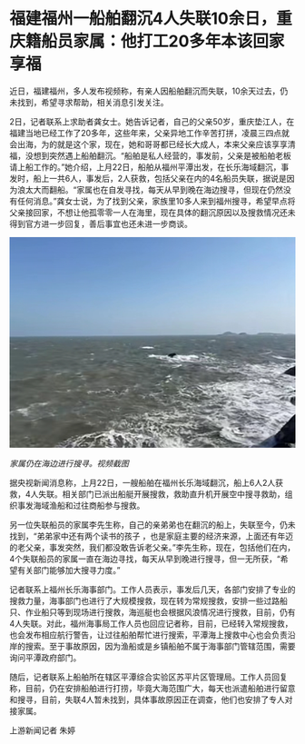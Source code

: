 # 福建福州一船舶翻沉4人失联10余日，重庆籍船员家属：他打工20多年本该回家享福

近日，福建福州，多人发布视频称，有亲人因船舶翻沉而失联，10余天过去，仍未找到，希望寻求帮助，相关消息引发关注。

2日，记者联系上求助者龚女士。她告诉记者，自己的父亲50岁，重庆垫江人，在福建当地已经工作了20多年，这些年来，父亲异地工作辛苦打拼，凌晨三四点就会出海，为的就是这个家，现在，她和哥哥都已经长大成人，本来父亲应该享享清福，没想到突然遇上船舶翻沉。“船舶是私人经营的，事发前，父亲是被船舶老板请上船工作的。”她介绍，上月22日，船舶从福州平潭出发，在长乐海域翻沉，事发时，船上一共6人，事发后，2人获救，包括父亲在内的4名船员失联，据说是因为浪太大而翻船。“家属也在自发寻找，每天从早到晚在海边搜寻，但现在仍然没有任何消息。”龚女士说，为了找到父亲，家族里10多人来到福州搜寻，希望早点将父亲接回家，不想让他孤零零一人在海里，现在具体的翻沉原因以及搜救情况还未得到官方进一步回复，善后事宜也还未进一步商谈。

![5ed572ec5b04574f274133399d4ee480.jpg](https://raw.githubusercontent.com/qqhsx/qqnews_image/main/2024/01/02/福建福州一船舶翻沉4人失联10余日，重庆籍船员家属：他打工20多年本该回家享福/5ed572ec5b04574f274133399d4ee480.jpg)

_家属仍在海边进行搜寻。视频截图_

据央视新闻消息称，上月22日，一艘船舶在福州长乐海域翻沉，船上6人2人获救，4人失联。相关部门已派出船艇开展搜救，救助直升机开展空中搜寻救助，组织事发海域渔船和过往商船参与搜救。

另一位失联船员的家属李先生称，自己的亲弟弟也在翻沉的船上，失联至今，仍未找到，“弟弟家中还有两个读书的孩子
，也是家庭主要的经济来源，上面还有年迈的老父亲，事发突然，我们都没敢告诉老父亲。”李先生称，现在，包括他们在内，4个失联船员的家属一直在海边寻找，每天从早到晚进行搜寻，但一无所获，“希望有关部门能够加大搜寻力度。”

记者联系上福州长乐海事部门。工作人员表示，事发后几天，各部门安排了专业的搜救力量，海事部门也进行了大规模搜救，现在转为常规搜救，安排一些过路船只、作业船只等到现场进行搜救，海巡艇也会根据风浪情况进行搜救，目前，仍有4人失联。对此，福州海事局工作人员也回应记者称，目前，已经转入常规搜救，也会发布相应航行警告，让过往船舶帮忙进行搜索，平潭海上搜救中心也会负责沿岸的搜索。至于事故原因，因为渔船或是乡镇船舶不属于海事部门管辖范围，需要询问平潭政府部门。

随后，记者联系上船舶所在辖区平潭综合实验区苏平片区管理局。工作人员回复称，目前，仍在安排船舶进行打捞，毕竟大海范围广大，每天也派遣船舶进行留意和搜寻，目前，失联4人暂未找到，具体事故原因正在调查，他们也安排了专人对接家属。

上游新闻记者 朱婷

